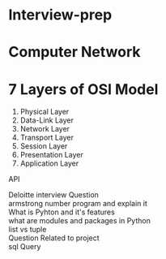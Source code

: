 # Interview-prep





<h1> Computer Network </h2>

<h1> 7 Layers of OSI Model </h1>
 
 <p>

 <ol> 
  

  <li> Physical Layer  </li>
 <li> Data-Link Layer </li>
<li>Network Layer </li>
<li> Transport Layer </li>
<li> Session Layer </li>
<li> Presentation Layer </li>
<li> Application Layer </li>

</ol>
 </p>




<h> API</h>


<p>
Deloitte interview Question   <br>
armstrong number program and explain it  <br>
What is Pyhton and it's features <br>
what are modules and packages in Python <br>
list vs tuple <br>
Question Related to project <br>
sql Query <br>
</p>

